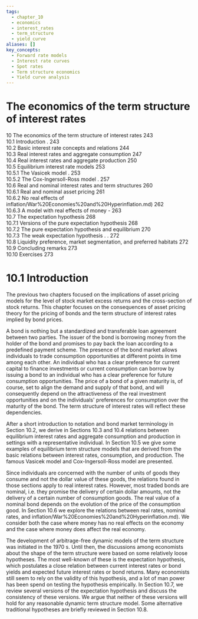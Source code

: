 ```yaml
---
tags:
  - chapter_10
  - economics
  - interest_rates
  - term_structure
  - yield_curve
aliases: []
key_concepts:
  - Forward rate models
  - Interest rate curves
  - Spot rates
  - Term structure economics
  - Yield curve analysis
---
```




# The economics of the term structure of interest rates  
10 The economics of the term structure of interest rates 243  
10.1 Introduction . 243   
10.2 Basic interest rate concepts and relations 244   
10.3 Real interest rates and aggregate consumption 247   
10.4 Real interest rates and aggregate production 250   
10.5 Equilibrium interest rate models 253   
10.5.1 The Vasicek model . 253   
10.5.2 The Cox-Ingersoll-Ross model . 257   
10.6 Real and nominal interest rates and term structures 260   
10.6.1 Real and nominal asset pricing 261   
10.6.2 No real effects of inflation/War%20Economies%20and%20Hyperinflation.md) 262   
10.6.3 A model with real effects of money - 263   
10.7 The expectation hypothesis 268   
10.7.1 Versions of the pure expectation hypothesis 268   
10.7.2 The pure expectation hypothesis and equilibrium 270   
10.7.3 The weak expectation hypothesis . . 272   
10.8 Liquidity preference, market segmentation, and preferred habitats 272   
10.9 Concluding remarks 273   
10.10 Exercises 273  

# 10.1 Introduction  

The previous two chapters focused on the implications of asset pricing models for the level of stock market excess returns and the cross-section of stock returns. This chapter focuses on the consequences of asset pricing theory for the pricing of bonds and the term structure of interest rates implied by bond prices.  

A bond is nothing but a standardized and transferable loan agreement between two parties. The issuer of the bond is borrowing money from the holder of the bond and promises to pay back the loan according to a predefined payment scheme. The presence of the bond market allows individuals to trade consumption opportunities at different points in time among each other. An individual who has a clear preference for current capital to finance investments or current consumption can borrow by issuing a bond to an individual who has a clear preference for future consumption opportunities. The price of a bond of a given maturity is, of course, set to align the demand and supply of that bond, and will consequently depend on the attractiveness of the real investment opportunities and on the individuals' preferences for consumption over the maturity of the bond. The term structure of interest rates will reflect these dependencies.  

After a short introduction to notation and bond market terminology in Section 10.2, we derive in Sections 10.3 and 10.4 relations between equilibrium interest rates and aggregate consumption and production in settings with a representative individual. In Section 10.5 we give some examples of equilibrium term structure models that are derived from the basic relations between interest rates, consumption, and production. The famous Vasicek model and Cox-Ingersoll-Ross model are presented.  

Since individuals are concerned with the number of units of goods they consume and not the dollar value of these goods, the relations found in those sections apply to real interest rates. However, most traded bonds are nominal, i.e. they promise the delivery of certain dollar amounts, not the delivery of a certain number of consumption goods. The real value of a nominal bond depends on the evolution of the price of the consumption good. In Section 10.6 we explore the relations between real rates, nominal rates, and inflation/War%20Economies%20and%20Hyperinflation.md). We consider both the case where money has no real effects on the economy and the case where money does affect the real economy.  

The development of arbitrage-free dynamic models of the term structure was initiated in the 1970 s. Until then, the discussions among economists about the shape of the term structure were based on some relatively loose hypotheses. The most well-known of these is the expectation hypothesis, which postulates a close relation between current interest rates or bond yields and expected future interest rates or bond returns. Many economists still seem to rely on the validity of this hypothesis, and a lot of man power has been spend on testing the hypothesis empirically. In Section 10.7, we review several versions of the expectation hypothesis and discuss the consistency of these versions. We argue that neither of these versions will hold for any reasonable dynamic term structure model. Some alternative traditional hypotheses are briefly reviewed in Section 10.8.
